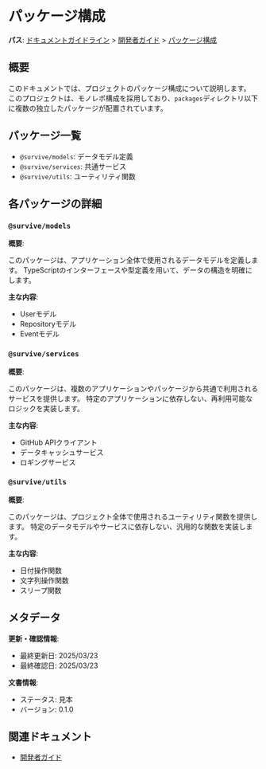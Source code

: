 # パッケージ構成

**パス**: [ドキュメントガイドライン](../../../README.md) > [開発者ガイド](../README.md) > [パッケージ構成](./README.md)

## 概要

このドキュメントでは、プロジェクトのパッケージ構成について説明します。
このプロジェクトは、モノレポ構成を採用しており、`packages`ディレクトリ以下に複数の独立したパッケージが配置されています。

## パッケージ一覧

-   `@survive/models`: データモデル定義
-   `@survive/services`: 共通サービス
-   `@survive/utils`: ユーティリティ関数

## 各パッケージの詳細

### `@survive/models`

**概要**:

このパッケージは、アプリケーション全体で使用されるデータモデルを定義します。
TypeScriptのインターフェースや型定義を用いて、データの構造を明確にします。

**主な内容**:

-   Userモデル
-   Repositoryモデル
-   Eventモデル

### `@survive/services`

**概要**:

このパッケージは、複数のアプリケーションやパッケージから共通で利用されるサービスを提供します。
特定のアプリケーションに依存しない、再利用可能なロジックを実装します。

**主な内容**:

-   GitHub APIクライアント
-   データキャッシュサービス
-   ロギングサービス

### `@survive/utils`

**概要**:

このパッケージは、プロジェクト全体で使用されるユーティリティ関数を提供します。
特定のデータモデルやサービスに依存しない、汎用的な関数を実装します。

**主な内容**:

-   日付操作関数
-   文字列操作関数
-   スリープ関数

## メタデータ

**更新・確認情報**:
- 最終更新日: 2025/03/23
- 最終確認日: 2025/03/23

**文書情報**:
- ステータス: 見本
- バージョン: 0.1.0

## 関連ドキュメント

- [開発者ガイド](../README.md)